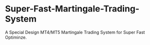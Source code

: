 # Super-Fast-Martingale-Trading-System
A Special Design MT4/MT5 Martingale Trading System for Super Fast Optiminze.
